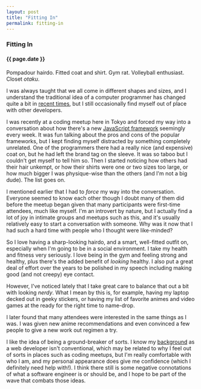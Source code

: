 ```yaml
---
layout: post
title: "Fitting In"
permalink: fitting-in
---
```


### Fitting In
#### {{ page.date }}

Pompadour hairdo. Fitted coat and shirt. Gym rat. Volleyball enthusiast. Closet *otaku*.

I was always taught that we all come in different shapes and sizes, and I understand the traditional idea of a computer programmer has changed quite a bit in [recent times](https://imgur.com/fDAoMw8), but I still occasionally find myself out of place with other developers.

I was recently at a coding meetup here in Tokyo and forced my way into a conversation about how there's a new [JavaScript framework]() seemingly every week. It was fun talking about the pros and cons of the popular frameworks, but I kept finding myself distracted by something completely unrelated. One of the programmers there had a really nice (and expensive) coat on, but he had left the brand tag on the sleeve. It was so taboo but I couldn't get myself to tell him so. Then I started noticing how others had their hair unkempt, or how their shirts were one or two sizes too large, or how much bigger I was physique-wise than the others (and I'm not a big dude). The list goes on.

I mentioned earlier that I had to *force* my way into the conversation. Everyone seemed to know each other though I doubt many of them did before the meetup began given that many participants were first-time attendees, much like myself. I'm an introvert by nature, but I actually find a lot of joy in intimate groups and meetups such as this, and it's usually relatively easy to start a conversation with someone. Why was it now that I had such a hard time with people who I thought were like-minded?

So I love having a sharp-looking hairdo, and a smart, well-fitted outfit on, especially when I'm going to be in a social environment. I take my health and fitness very seriously. I love being in the gym and feeling strong and healthy, plus there's the added benefit of *looking* healthy. I also put a great deal of effort over the years to be polished in my speech including making good (and not creepy) eye contact.

However, I've noticed lately that I take great care to balance that out a bit with looking *nerdy*. What I mean by this is, for example, having my laptop decked out in geeky stickers, or having my list of favorite animes and video games at the ready for the right time to name-drop.

I later found that many attendees were interested in the same things as I was. I was given new anime recommendations and even convinced a few people to give a new work out regimen a try.

I like the idea of being a ground-breaker of sorts. I know my [background]() as a web developer isn't conventional, which may be related to why I feel out of sorts in places such as coding meetups, but I'm really comfortable with who I am, and my personal appearance does give me confidence (which I definitely need help with!). I think there still is some negative connotations of what a software engineer is or should be, and I hope to be part of the wave that combats those ideas.
